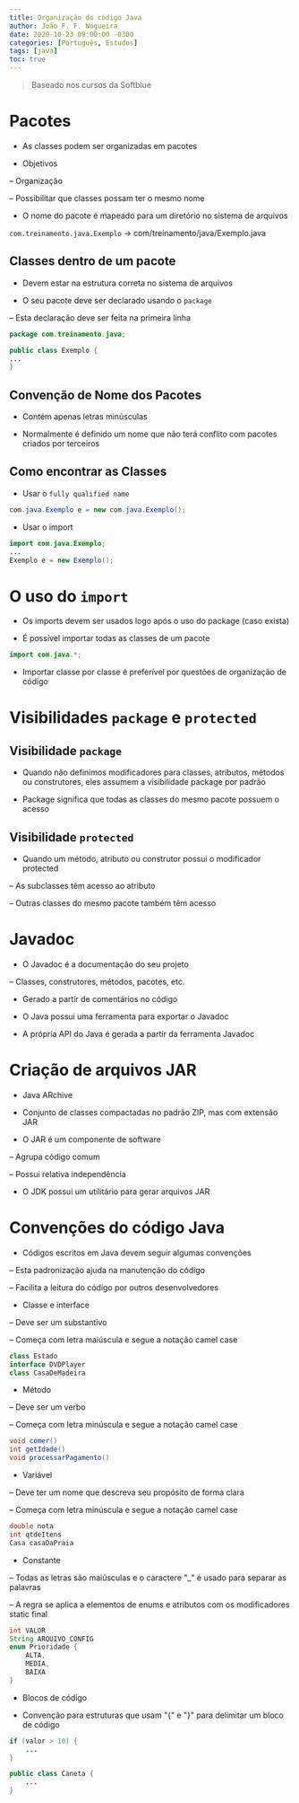 ```yaml
---
title: Organização do código Java
author: João F. F. Nogueira
date: 2020-10-23 09:00:00 -0300
categories: [Português, Estudos]
tags: [java]
toc: true
---
```


> Baseado nos cursos da Softblue

# Pacotes

* As classes podem ser organizadas em pacotes

* Objetivos

– Organização

– Possibilitar que classes possam ter o mesmo nome

* O nome do pacote é mapeado para um diretório no sistema de arquivos

`com.treinamento.java.Exemplo` -> com/treinamento/java/Exemplo.java

## Classes dentro de um pacote

* Devem estar na estrutura correta no sistema de arquivos

* O seu pacote deve ser declarado usando o `package`

– Esta declaração deve ser feita na primeira linha

```java
package com.treinamento.java;

public class Exemplo {
...
}
```

## Convenção de Nome dos Pacotes

* Contém apenas letras minúsculas

* Normalmente é definido um nome que não terá conflito com pacotes criados por terceiros

## Como encontrar as Classes

* Usar o `fully qualified name`

```java
com.java.Exemplo e = new com.java.Exemplo();
```

* Usar o import

```java
import com.java.Exemplo;
...
Exemplo e = new Exemplo();

```

# O uso do `import`

* Os imports devem ser usados logo após o uso do package (caso exista)

* É possível importar todas as classes de um pacote

```java
import com.java.*;
```

* Importar classe por classe é preferível por questões de organização de código

# Visibilidades `package` e `protected`

## Visibilidade `package`

* Quando não definimos modificadores para classes, atributos, métodos ou construtores, eles assumem a visibilidade package por padrão

* Package significa que todas as classes do mesmo pacote possuem o acesso

## Visibilidade `protected`

* Quando um método, atributo ou construtor possui o modificador protected

– As subclasses têm acesso ao atributo

– Outras classes do mesmo pacote também têm acesso

# Javadoc

* O Javadoc é a documentação do seu projeto

– Classes, construtores, métodos, pacotes, etc.

* Gerado a partir de comentários no código

* O Java possui uma ferramenta para exportar o Javadoc

* A própria API do Java é gerada a partir da ferramenta Javadoc

# Criação de arquivos JAR

* Java ARchive

* Conjunto de classes compactadas no padrão ZIP, mas com extensão JAR

* O JAR é um componente de software

– Agrupa código comum

– Possui relativa independência

* O JDK possui um utilitário para gerar arquivos JAR

# Convenções do código Java

* Códigos escritos em Java devem seguir algumas convenções

– Esta padronização ajuda na manutenção do código

– Facilita a leitura do código por outros desenvolvedores

* Classe e interface

– Deve ser um substantivo

– Começa com letra maiúscula e segue a notação camel case

```java
class Estado
interface DVDPlayer
class CasaDeMadeira
```

* Método

– Deve ser um verbo

– Começa com letra minúscula e segue a notação camel case

```java
void comer()
int getIdade()
void processarPagamento()
```

* Variável

– Deve ter um nome que descreva seu propósito de forma clara

– Começa com letra minúscula e segue a notação camel case

```java
double nota
int qtdeItens
Casa casaDaPraia
```

* Constante

– Todas as letras são maiúsculas e o caractere "_" é usado para separar as palavras

– A regra se aplica a elementos de enums e atributos com os modificadores static final

```java
int VALOR
String ARQUIVO_CONFIG
enum Prioridade {
	ALTA,
	MEDIA,
	BAIXA
}
```

* Blocos de código

- Convenção para estruturas que usam "{" e "}" para delimitar um bloco de código

```java
if (valor > 10) {
	...
}

public class Caneta {
	...
}
```